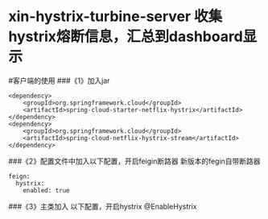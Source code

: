 # xin-hystrix-turbine-server 收集hystrix熔断信息，汇总到dashboard显示

#客户端的使用
###《1》加入jar
```
<dependency>
    <groupId>org.springframework.cloud</groupId>
    <artifactId>spring-cloud-starter-netflix-hystrix</artifactId>
</dependency>
<dependency>
    <groupId>org.springframework.cloud</groupId>
    <artifactId>spring-cloud-netflix-hystrix-stream</artifactId>
</dependency>
```
###《2》配置文件中加入以下配置，开启feigin断路器 新版本的fegin自带断路器
```
feign:
  hystrix:
    enabled: true
```   
###《3》主类加入 以下配置，开启hystrix
@EnableHystrix
